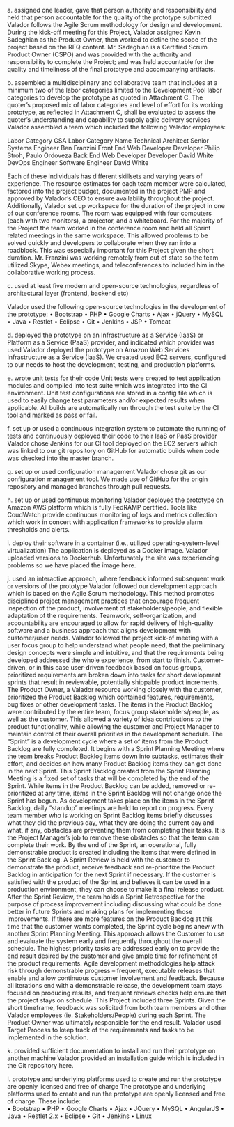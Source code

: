 a. assigned one leader, gave that person authority and responsibility and held that person accountable for the quality of the prototype submitted
Valador follows the Agile Scrum methodology for design and development.  During the kick-off meeting for this Project, Valador assigned Kevin Sadeghian as the Product Owner, then worked to define the scope of the project based on the RFQ content.  Mr. Sadeghian is a Certified Scrum Product Owner (CSPO) and was provided with the authority and responsibility to complete the Project; and was held accountable for the quality and timeliness of the final prototype and accompanying artifacts.

b. assembled a multidisciplinary and collaborative team that includes at a minimum two of the labor categories limited to the Development Pool labor categories to develop the prototype as quoted in Attachment C. The quoter’s proposed mix of labor categories and level of effort for its working prototype, as reflected in Attachment C, shall be evaluated to assess the quoter’s understanding and capability to supply agile delivery services 
Valador assembled a team which included the following Valador employees:

Labor Category	GSA Labor Category	Name
Technical Architect	Senior Systems Engineer	Ben Franzini
Front End Web Developer	Developer	Philip Stroh, Paulo Ordoveza
Back End Web Developer	Developer	David White
DevOps Engineer	Software Engineer	David White

Each of these individuals has different skillsets and varying years of experience. The resource estimates for each team member were calculated, factored into the project budget, documented in the project PMP and approved by Valador’s CEO to ensure availability throughout the project.
Additionally, Valador set up workspace for the duration of the project in one of our conference rooms.  The room was equipped with four computers (each with two monitors), a projector, and a whiteboard.  For the majority of the Project the team worked in the conference room and held all Sprint related meetings in the same workspace.  This allowed problems to be solved quickly and developers to collaborate when they ran into a roadblock.  This was especially important for this Project given the short duration.  Mr. Franzini was working remotely from out of state so the team utilized Skype, Webex meetings, and teleconferences to included him in the collaborative working process. 

c. used at least five modern and open-source technologies, regardless of architectural layer (frontend, backend etc)

Valador used the following open-source technologies in the development of the prototype:
•	Bootstrap
•	PHP
•	Google Charts
•	Ajax
•	jQuery
•	MySQL
•	Java
•	Restlet
•	Eclipse
•	Git
•	Jenkins
•	JSP
•	Tomcat



d. deployed the prototype on an Infrastructure as a Service (IaaS) or Platform as a Service (PaaS) provider, and indicated which provider was used
Valador deployed the prototype on Amazon Web Services Infrastructure as a Service (IaaS).  We created used EC2 servers, configured to our needs to host the development, testing, and production platforms. 

e. wrote unit tests for their code
Unit tests were created to test application modules and compiled into test suite which was integrated into the CI environment.  Unit test configurations are stored in a config file which is used to easily change test parameters and/or expected results when applicable.  All builds are automatically run through the test suite by the CI tool and marked as pass or fail.

f. set up or used a continuous integration system to automate the running of tests and continuously deployed their code to their IaaS or PaaS provider
Valador chose Jenkins for our CI tool deployed on the EC2 servers which was linked to our git repository on GitHub for automatic builds when code was checked into the master branch.

g. set up or used configuration management
Valador chose git as our configuration management tool.  We made use of GitHub for the origin repository and managed branches through pull requests.  


h. set up or used continuous monitoring
Valador deployed the prototype on Amazon AWS platform which is fully FedRAMP certified. Tools like CoudWatch provide continuous monitoring of logs and metrics collection which work in concert with application frameworks to provide alarm thresholds and alerts. 


i. deploy their software in a container (i.e., utilized operating-system-level virtualization)
The application is deployed as a Docker image.  Valador uploaded versions to Dockerhub. Unfortunately the site was experiencing problems so we have placed the image here. 

j. used an interactive approach, where feedback informed subsequent work or versions of the prototype
Valador followed our development approach which is based on the Agile Scrum methodology.  This method promotes disciplined project management practices that encourage frequent inspection of the product, involvement of stakeholders/people, and flexible adaptation of the requirements. Teamwork, self-organization, and accountability are encouraged to allow for rapid delivery of high-quality software and a business approach that aligns development with customer/user needs. Valador followed the project kick-of meeting with a user focus group to help understand what people need, that the preliminary design concepts were simple and intuitive, and that the requirements being developed addressed the whole experience, from start to finish.  Customer-driven, or in this case user-driven feedback based on focus groups, prioritized requirements are broken down into tasks for short development sprints that result in reviewable, potentially shippable product increments.
The Product Owner, a Valador resource working closely with the customer, prioritized the Product Backlog which contained features, requirements, bug fixes or other development tasks. The items in the Product Backlog were contributed by the entire team, focus group stakeholders/people, as well as the customer. This allowed a variety of idea contributions to the product functionality, while allowing the customer and Project Manager to maintain control of their overall priorities in the development schedule. 
The “Sprint” is a development cycle where a set of items from the Product Backlog are fully completed. It begins with a Sprint Planning Meeting where the team breaks Product Backlog items down into subtasks, estimates their effort, and decides on how many Product Backlog items they can get done in the next Sprint. This Sprint Backlog created from the Sprint Planning Meeting is a fixed set of tasks that will be completed by the end of the Sprint. While items in the Product Backlog can be added, removed or re-prioritized at any time, items in the Sprint Backlog will not change once the Sprint has begun. As development takes place on the items in the Sprint Backlog, daily “standup” meetings are held to report on progress. Every team member who is working on Sprint Backlog items briefly discusses what they did the previous day, what they are doing the current day and what, if any, obstacles are preventing them from completing their tasks. It is the Project Manager’s job to remove these obstacles so that the team can complete their work. 
By the end of the Sprint, an operational, fully demonstrable product is created including the items that were defined in the Sprint Backlog. A Sprint Review is held with the customer to demonstrate the product, receive feedback and re-prioritize the Product Backlog in anticipation for the next Sprint if necessary. If the customer is satisfied with the product of the Sprint and believes it can be used in a production environment, they can choose to make it a final release product. After the Sprint Review, the team holds a Sprint Retrospective for the purpose of process improvement including discussing what could be done better in future Sprints and making plans for implementing those improvements. If there are more features on the Product Backlog at this time that the customer wants completed, the Sprint cycle begins anew with another Sprint Planning Meeting. 
This approach allows the Customer to use and evaluate the system early and frequently throughout the overall schedule. The highest priority tasks are addressed early on to provide the end result desired by the customer and give ample time for refinement of the product requirements. Agile development methodologies help attack risk through demonstrable progress – frequent, executable releases that enable and allow continuous customer involvement and feedback.  Because all iterations end with a demonstrable release, the development team stays focused on producing results, and frequent reviews checks help ensure that the project stays on schedule.
This Project included three Sprints.  Given the short timeframe, feedback was solicited from both team members and other Valador employees (ie. Stakeholders/People) during each Sprint.  The Product Owner was ultimately responsible for the end result.  Valador used Target Process to keep track of the requirements and tasks to be implemented in the solution. 

k. provided sufficient documentation to install and run their prototype on another machine
Valador provided an installation guide which is included in the Git repository here.

l. prototype and underlying platforms used to create and run the prototype are openly licensed and free of charge
The prototype and underlying platforms used to create and run the prototype are openly licensed and free of charge.  These include:  
•	Bootstrap
•	PHP
•	Google Charts
•	Ajax
•	JQuery
•	MySQL
•	AngularJS
•	Java
•	Restlet 2.x
•	Eclipse
•	Git
•	Jenkins
•	Linux

 
